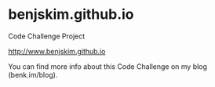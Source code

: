 benjskim.github.io
==================

Code Challenge Project

http://www.benjskim.github.io

You can find more info about this Code Challenge on my blog (benk.im/blog).
